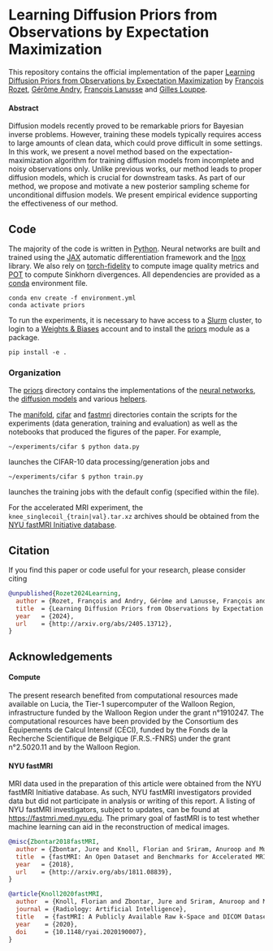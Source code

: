 # Learning Diffusion Priors from Observations by Expectation Maximization

This repository contains the official implementation of the paper [Learning Diffusion Priors from Observations by Expectation Maximization](https://arxiv.org/abs/2405.13712) by [François Rozet](https://github.com/francois-rozet), [Gérôme Andry](https://github.com/gerome-andry), [François Lanusse](https://github.com/EiffL) and [Gilles Louppe](https://github.com/glouppe).

#### Abstract

Diffusion models recently proved to be remarkable priors for Bayesian inverse problems. However, training these models typically requires access to large amounts of clean data, which could prove difficult in some settings. In this work, we present a novel method based on the expectation-maximization algorithm for training diffusion models from incomplete and noisy observations only. Unlike previous works, our method leads to proper diffusion models, which is crucial for downstream tasks. As part of our method, we propose and motivate a new posterior sampling scheme for unconditional diffusion models. We present empirical evidence supporting the effectiveness of our method.

## Code

The majority of the code is written in [Python](https://www.python.org). Neural networks are built and trained using the [JAX](https://github.com/google/jax) automatic differentiation framework and the [Inox](https://github.com/francois-rozet/inox) library. We also rely on [torch-fidelity](https://github.com/toshas/torch-fidelity) to compute image quality metrics and [POT](https://github.com/PythonOT/POT) to compute Sinkhorn divergences. All dependencies are provided as a [conda](https://conda.io) environment file.

```
conda env create -f environment.yml
conda activate priors
```

To run the experiments, it is necessary to have access to a [Slurm](https://slurm.schedmd.com/overview.html) cluster, to login to a [Weights & Biases](https://wandb.ai) account and to install the [priors](priors) module as a package.

```
pip install -e .
```

### Organization

The [priors](priors) directory contains the implementations of the [neural networks](priors/nn.py), the [diffusion models](priors/score.py) and various [helpers](priors/common.py).

The [manifold](experiments/manifold), [cifar](experiments/cifar) and [fastmri](experiments/fastmri) directories contain the scripts for the experiments (data generation, training and evaluation) as well as the notebooks that produced the figures of the paper. For example,

```
~/experiments/cifar $ python data.py
```

launches the CIFAR-10 data processing/generation jobs and

```
~/experiments/cifar $ python train.py
```

launches the training jobs with the default config (specified within the file).

For the accelerated MRI experiment, the `knee_singlecoil_{train|val}.tar.xz` archives should be obtained from the [NYU fastMRI Initiative database](https://fastmri.med.nyu.edu/).

## Citation

If you find this paper or code useful for your research, please consider citing

```bib
@unpublished{Rozet2024Learning,
  author = {Rozet, François and Andry, Gérôme and Lanusse, François and Louppe, Gilles},
  title  = {Learning Diffusion Priors from Observations by Expectation Maximization},
  year   = {2024},
  url    = {http://arxiv.org/abs/2405.13712},
}
```

## Acknowledgements

#### Compute

The present research benefited from computational resources made available on Lucia, the Tier-1 supercomputer of the Walloon Region, infrastructure funded by the Walloon Region under the grant n°1910247. The computational resources have been provided by the Consortium des Équipements de Calcul Intensif (CÉCI), funded by the Fonds de la Recherche Scientifique de Belgique (F.R.S.-FNRS) under the grant n°2.5020.11 and by the Walloon Region.

#### NYU fastMRI

MRI data used in the preparation of this article were obtained from the NYU fastMRI Initiative database. As such, NYU fastMRI investigators provided data but did not participate in analysis or writing of this report. A listing of NYU fastMRI investigators, subject to updates, can be found at https://fastmri.med.nyu.edu. The primary goal of fastMRI is to test whether machine learning can aid in the reconstruction of medical images.

```bib
@misc{Zbontar2018fastMRI,
  author = {Zbontar, Jure and Knoll, Florian and Sriram, Anuroop and Murrell, Tullie and Huang, Zhengnan and Muckley, Matthew J. and Defazio, Aaron and Stern, Ruben and Johnson, Patricia and Bruno, Mary and Parente, Marc and Geras, Krzysztof J. and Katsnelson, Joe and Chandarana, Hersh and Zhang, Zizhao and Drozdzal, Michal and Romero, Adriana and Rabbat, Michael and Vincent, Pascal and Yakubova, Nafissa and Pinkerton, James and Wang, Duo and Owens, Erich and Zitnick, C. Lawrence and Recht, Michael P. and Sodickson, Daniel K. and Lui, Yvonne W.},
  title  = {fastMRI: An Open Dataset and Benchmarks for Accelerated MRI},
  year   = {2018},
  url    = {http://arxiv.org/abs/1811.08839},
}

@article{Knoll2020fastMRI,
  author  = {Knoll, Florian and Zbontar, Jure and Sriram, Anuroop and Muckley, Matthew J. and Bruno, Mary and Defazio, Aaron and Parente, Marc and Geras, Krzysztof J. and Katsnelson, Joe and Chandarana, Hersh and Zhang, Zizhao and Drozdzalv, Michal and Romero, Adriana and Rabbat, Michael and Vincent, Pascal and Pinkerton, James and Wang, Duo and Yakubova, Nafissa and Owens, Erich and Zitnick, C. Lawrence and Recht, Michael P. and Sodickson, Daniel K. and Lui, Yvonne W.},
  journal = {Radiology: Artificial Intelligence},
  title   = {fastMRI: A Publicly Available Raw k-Space and DICOM Dataset of Knee Images for Accelerated MR Image Reconstruction Using Machine Learning},
  year    = {2020},
  doi     = {10.1148/ryai.2020190007},
}
```
